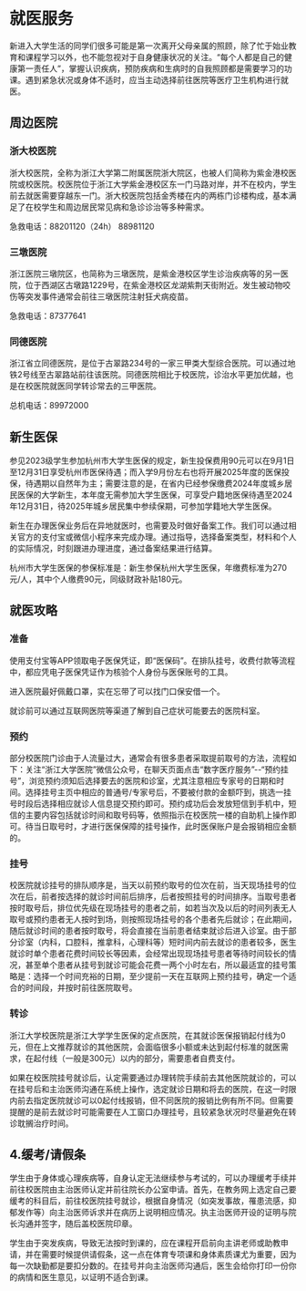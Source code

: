 # 就医服务

新进入大学生活的同学们很多可能是第一次离开父母亲属的照顾，除了忙于始业教育和课程学习以外，也不能忽视对于自身健康状况的关注。“每个人都是自己的健康第一责任人”，掌握认识疾病，预防疾病和生病时的自我照顾都是需要学习的功课。遇到紧急状况或身体不适时，应当主动选择前往医院等医疗卫生机构进行就医。

## 周边医院

### 浙大校医院

浙大校医院，全称为浙江大学第二附属医院浙大院区，也被人们简称为紫金港校医院或校医院。校医院位于浙江大学紫金港校区东一门马路对岸，并不在校内，学生前去就医需要穿越东一门。浙大校医院包括金秀楼在内的两栋门诊楼构成，基本满足了在校学生和周边居民常见病和急诊诊治等多种需求。

急救电话：88201120（24h） 88981120

### 三墩医院

浙江医院三墩院区，也简称为三墩医院，是紫金港校区学生诊治疾病等的另一医院，位于西湖区古墩路1229号，在紫金港校区龙湖紫荆天街附近。发生被动物咬伤等突发事件通常会前往三墩医院注射狂犬病疫苗。

急救电话：87377641

### 同德医院

浙江省立同德医院，是位于古翠路234号的一家三甲类大型综合医院。可以通过地铁2号线至古翠路站前往该医院。同德医院相比于校医院，诊治水平更加优越，也是在校医院就医同学转诊常去的三甲医院。

总机电话：89972000

## 新生医保

参见2023级学生参加杭州市大学生医保的规定，新生投保费用90元可以在9月1日至12月31日享受杭州市医保待遇；而入学9月份左右也将开展2025年度的医保投保，待遇期以自然年为主；需要注意的是，在省内已经参保缴费2024年度城乡居民医保的大学新生，本年度无需参加大学生医保，可享受户籍地医保待遇至2024年12月31日，待2025年城乡居民集中参续保期，可参加学籍地大学生医保。

新生在办理医保业务后在异地就医时，也需要及时做好备案工作。我们可以通过相关官方的支付宝或微信小程序来完成办理。通过指导，选择备案类型，材料和个人的实际情况，时刻跟进办理进度，通过备案结果进行结算。

杭州市大学生医保的参保标准是：新生参保杭州大学生医保，年缴费标准为270元/人，其中个人缴费90元，同级财政补贴180元。

## 就医攻略

### 准备

使用支付宝等APP领取电子医保凭证，即“医保码”。在排队挂号，收费付款等流程中，都应凭电子医保凭证作为核验个人身份与医保账号的工具。

进入医院最好佩戴口罩，实在忘带了可以找门口保安借一个。

就诊前可以通过互联网医院等渠道了解到自己症状可能要去的医院科室。

### 预约  

部分校医院门诊由于人流量过大，通常会有很多患者采取提前取号的方法，流程如下：关注“浙江大学医院”微信公众号，在聊天页面点击“数字医疗服务”--“预约挂号”，浏览预约须知后选择要去的医院和诊室，尤其注意相应专家号的日期和时间。选择挂号主页中相应的普通号/专家号后，不要被付款的金额吓到，挑选一挂号时段后选择相应就诊人信息提交预约即可。预约成功后会发放短信到手机中，短信的主要内容包括就诊时间和取号码等，依照指示在校医院一楼的自助机上操作即可。待当日取号时，才进行医保保障的挂号操作，此时医保账户是会报销相应金额的。

### 挂号

校医院就诊挂号的排队顺序是，当天以前预约取号的位次在前，当天现场挂号的位次在后，前者按选择的就诊时间前后排序，后者按照挂号的时间排序。当取号患者按时取号后，排位优先级在现场挂号的患者之前，如若当次及以后的时间列表无人取号或预约患者无人按时到场，则按照现场挂号的各个患者先后就诊；在此期间，随后就诊时间的患者按时取号，将会直接在当前患者结束就诊后进入诊室。由于部分诊室（内科，口腔科，推拿科，心理科等）短时间内前去就诊的患者较多，医生就诊时单个患者花费时间较长等因素，会经常出现现场挂号患者等待时间较长的情况，甚至单个患者从挂号到就诊可能会花费一两个小时左右，所以最适宜的挂号策略是：选择一个时间充裕的日期，至少提前一天在互联网上预约挂号，确定一个适合的时间段，并按时前往医院取号。

### 转诊

浙江大学校医院是浙江大学学生医保的定点医院，在其就诊医保报销起付线为0元，但在上文推荐就诊的其他医院，会面临很多小额或未达到起付标准的就医需求，在起付线（一般是300元）以内的部分，需要患者自费支付。

如果在校医院挂号就诊后，认定需要通过办理转院手续前去其他医院就诊的，可以在挂号后和主治医师沟通在系统上操作，选定就诊日期和将去的医院，在这一时限内前去指定医院就诊可以0起付线报销，但不同医院的报销比例有所不同。但需要提醒的是前去就诊时可能需要在人工窗口办理挂号，且较紧急状况时尽量避免在转诊耽搁治疗时间。

## 4.缓考/请假条

学生由于身体或心理疾病等，自身认定无法继续参与考试的，可以办理缓考手续并前往校医院由主治医师认定并前往院长办公室申请。首先，在教务网上选定自己要缓考的科目后，前往校医院挂号就诊，根据自身情况（如突发事故，罹患流感，抑郁发作等）向主治医师诉求并在病历上说明相应情况。执主治医师开设的证明与院长沟通并签字，随后盖校医院印章。

学生由于突发疾病，导致无法按时到课的，应在课程开启前向主讲老师或助教申请，并在需要时候提供请假条，这一点在体育专项课和身体素质课尤为重要，因为每一次缺勤都是要扣分数的。在挂号并向主治医师沟通后，医生会给你打印一份你的病情和医生意见，以证明不适合到课。
